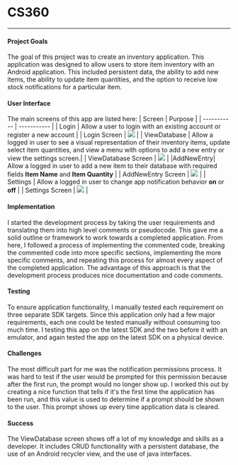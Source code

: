 # CS360

---

#### Project Goals

The goal of this project was to create an inventory application. This application was designed to allow users to store item inventory with an Android application. This included persistent data, the ability to add new items, the ability to update item quantities, and the option to receive low stock notifications for a particular item.

#### User Interface

The main screens of this app are listed here:
| Screen    | Purpose |
| ----------- | ----------- |
| Login     | Allow a user to login with an existing account or register a new account        |
| Login Screen | ![](https://imgur.com/UqJTKHJ) |
| ViewDatabase   | Allow a logged in user to see a visual representation of their inventory items, update select item quantities, and view a menu with options to add a new entry or view the settings screen.|
| ViewDatabase Screen | ![](https://imgur.com/DMXOd9W) |
|AddNewEntry| Allow a logged in user to add a new item to their database with required fields **Item Name** and **Item Quantity** |
| AddNewEntry Screen | ![](https://imgur.com/oao7QRB) |
| Settings | Allow a logged in user to change app notification behavior **on** or **off** |
| Settings Screen | ![](https://imgur.com/84t16oD) |

#### Implementation

I started the development process by taking the user requirements and translating them into high level comments or pseudocode. This gave me a solid outline or framework to work towards a completed application. From here, I followed a process of implementing the commented code, breaking the commented code into more specific sections, implementing the more specific comments, and repeating this process for almost every aspect of the completed application. The advantage of this approach is that the development process produces nice documentation and code comments.

#### Testing

To ensure application functionality, I manually tested each requirement on three separate SDK targets. Since this application only had a few major requirements, each one could be tested manually without consuming too much time. I testing this app on the latest SDK and the two before it with an emulator, and again tested the app on the latest SDK on a physical device. 

#### Challenges

The most difficult part for me was the notification permissions process. It was hard to test if the user would be prompted for this permission because after the first run, the prompt would no longer show up. I worked this out by creating a nice function that tells if it's the first time the application has been run, and this value is used to determine if a prompt should be shown to the user. This prompt shows up every time application data is cleared.

#### Success

The ViewDatabase screen shows off a lot of my knowledge and skills as a developer. It includes CRUD functionality with a persistent database, the use of an Android recycler view, and the use of java interfaces. 